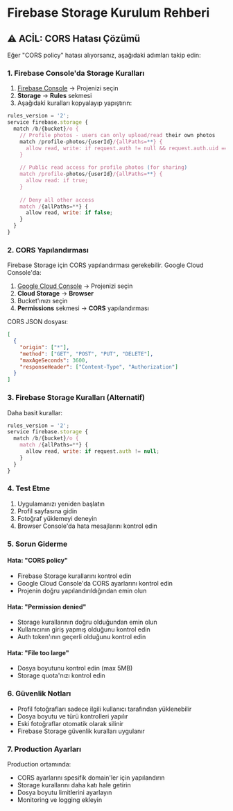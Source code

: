 # Firebase Storage Kurulum Rehberi

## ⚠️ ACİL: CORS Hatası Çözümü

Eğer "CORS policy" hatası alıyorsanız, aşağıdaki adımları takip edin:

### 1. Firebase Console'da Storage Kuralları

1. [Firebase Console](https://console.firebase.google.com/) → Projenizi seçin
2. **Storage** → **Rules** sekmesi
3. Aşağıdaki kuralları kopyalayıp yapıştırın:

```javascript
rules_version = '2';
service firebase.storage {
  match /b/{bucket}/o {
    // Profile photos - users can only upload/read their own photos
    match /profile-photos/{userId}/{allPaths=**} {
      allow read, write: if request.auth != null && request.auth.uid == userId;
    }
    
    // Public read access for profile photos (for sharing)
    match /profile-photos/{userId}/{allPaths=**} {
      allow read: if true;
    }
    
    // Deny all other access
    match /{allPaths=**} {
      allow read, write: if false;
    }
  }
}
```

### 2. CORS Yapılandırması

Firebase Storage için CORS yapılandırması gerekebilir. Google Cloud Console'da:

1. [Google Cloud Console](https://console.cloud.google.com/) → Projenizi seçin
2. **Cloud Storage** → **Browser**
3. Bucket'ınızı seçin
4. **Permissions** sekmesi → **CORS** yapılandırması

CORS JSON dosyası:
```json
[
  {
    "origin": ["*"],
    "method": ["GET", "POST", "PUT", "DELETE"],
    "maxAgeSeconds": 3600,
    "responseHeader": ["Content-Type", "Authorization"]
  }
]
```

### 3. Firebase Storage Kuralları (Alternatif)

Daha basit kurallar:

```javascript
rules_version = '2';
service firebase.storage {
  match /b/{bucket}/o {
    match /{allPaths=**} {
      allow read, write: if request.auth != null;
    }
  }
}
```

### 4. Test Etme

1. Uygulamanızı yeniden başlatın
2. Profil sayfasına gidin
3. Fotoğraf yüklemeyi deneyin
4. Browser Console'da hata mesajlarını kontrol edin

### 5. Sorun Giderme

#### Hata: "CORS policy"
- Firebase Storage kurallarını kontrol edin
- Google Cloud Console'da CORS ayarlarını kontrol edin
- Projenin doğru yapılandırıldığından emin olun

#### Hata: "Permission denied"
- Storage kurallarının doğru olduğundan emin olun
- Kullanıcının giriş yapmış olduğunu kontrol edin
- Auth token'ının geçerli olduğunu kontrol edin

#### Hata: "File too large"
- Dosya boyutunu kontrol edin (max 5MB)
- Storage quota'nızı kontrol edin

### 6. Güvenlik Notları

- Profil fotoğrafları sadece ilgili kullanıcı tarafından yüklenebilir
- Dosya boyutu ve türü kontrolleri yapılır
- Eski fotoğraflar otomatik olarak silinir
- Firebase Storage güvenlik kuralları uygulanır

### 7. Production Ayarları

Production ortamında:
- CORS ayarlarını spesifik domain'ler için yapılandırın
- Storage kurallarını daha katı hale getirin
- Dosya boyutu limitlerini ayarlayın
- Monitoring ve logging ekleyin